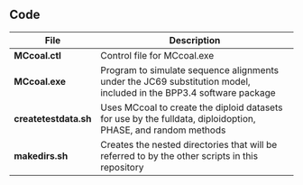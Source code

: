 ## Code

| File                       | Description                                                                                                                                                                                                                               |
| -------------------------- | -------------------------------------------------------------------------------------------------------------------|
| **MCcoal.ctl**             | Control file for MCcoal.exe                                                                                        |
| **MCcoal.exe**             | Program to simulate sequence alignments under the JC69 substitution model, included in the BPP3.4 software package |
| **createtestdata.sh**      | Uses MCcoal to create the diploid datasets for use by the fulldata, diploidoption, PHASE, and random methods       |
| **makedirs.sh**            | Creates the nested directories that will be referred to by the other scripts in this repository                    |



